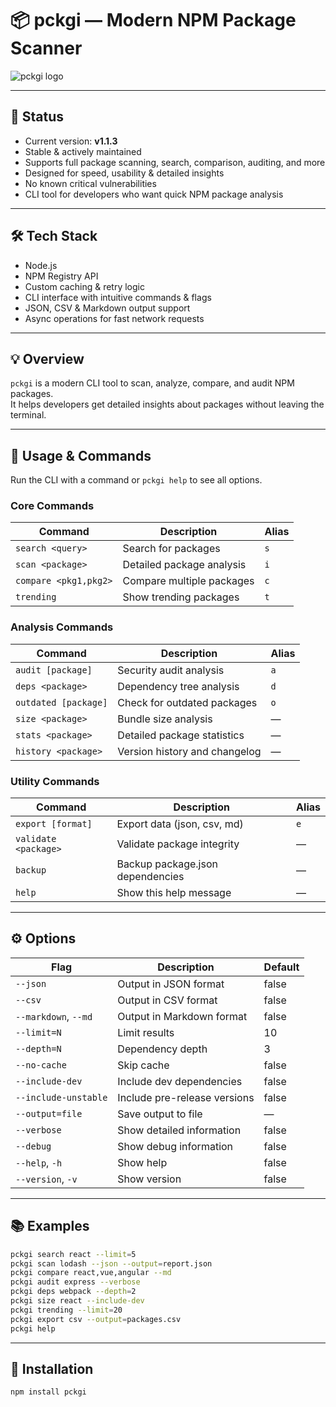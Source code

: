# 📦 pckgi — Modern NPM Package Scanner

![pckgi logo](https://raw.githubusercontent.com/your-repo/pckgi/master/assets/logo.png)

---

## 🚀 Status

- Current version: **v1.1.3**
- Stable & actively maintained
- Supports full package scanning, search, comparison, auditing, and more
- Designed for speed, usability & detailed insights
- No known critical vulnerabilities
- CLI tool for developers who want quick NPM package analysis

---

## 🛠️ Tech Stack

- Node.js
- NPM Registry API
- Custom caching & retry logic
- CLI interface with intuitive commands & flags
- JSON, CSV & Markdown output support
- Async operations for fast network requests

---

## 💡 Overview

`pckgi` is a modern CLI tool to scan, analyze, compare, and audit NPM packages.  
It helps developers get detailed insights about packages without leaving the terminal.

---

## 📖 Usage & Commands

Run the CLI with a command or `pckgi help` to see all options.

### Core Commands

| Command            | Description                    | Alias       |
|--------------------|-------------------------------|-------------|
| `search <query>`    | Search for packages            | `s`         |
| `scan <package>`    | Detailed package analysis      | `i`         |
| `compare <pkg1,pkg2>`| Compare multiple packages     | `c`         |
| `trending`          | Show trending packages         | `t`         |

### Analysis Commands

| Command              | Description                       | Alias       |
|----------------------|---------------------------------|-------------|
| `audit [package]`    | Security audit analysis           | `a`         |
| `deps <package>`     | Dependency tree analysis          | `d`         |
| `outdated [package]` | Check for outdated packages       | `o`         |
| `size <package>`     | Bundle size analysis              | —           |
| `stats <package>`    | Detailed package statistics       | —           |
| `history <package>`  | Version history and changelog     | —           |

### Utility Commands

| Command               | Description                         | Alias       |
|-----------------------|-----------------------------------|-------------|
| `export [format]`      | Export data (json, csv, md)        | `e`         |
| `validate <package>`   | Validate package integrity          | —           |
| `backup`              | Backup package.json dependencies    | —           |
| `help`                | Show this help message              | —           |

---

## ⚙️ Options

| Flag                      | Description                          | Default     |
|---------------------------|------------------------------------|-------------|
| `--json`                  | Output in JSON format               | false       |
| `--csv`                   | Output in CSV format                | false       |
| `--markdown`, `--md`      | Output in Markdown format           | false       |
| `--limit=N`               | Limit results                      | 10          |
| `--depth=N`               | Dependency depth                   | 3           |
| `--no-cache`              | Skip cache                        | false       |
| `--include-dev`           | Include dev dependencies          | false       |
| `--include-unstable`      | Include pre-release versions      | false       |
| `--output=file`           | Save output to file               | —           |
| `--verbose`               | Show detailed information          | false       |
| `--debug`                 | Show debug information             | false       |
| `--help`, `-h`            | Show help                        | false       |
| `--version`, `-v`         | Show version                     | false       |

---

## 📚 Examples

```bash
pckgi search react --limit=5
pckgi scan lodash --json --output=report.json
pckgi compare react,vue,angular --md
pckgi audit express --verbose
pckgi deps webpack --depth=2
pckgi size react --include-dev
pckgi trending --limit=20
pckgi export csv --output=packages.csv
pckgi help
```

---

## 🛫 Installation
```bash
npm install pckgi
```
